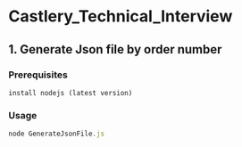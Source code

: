 # Castlery_Technical_Interview

## 1. Generate Json file by order number
### Prerequisites
```text
install nodejs (latest version)
```
### Usage
```javascript
node GenerateJsonFile.js
```
